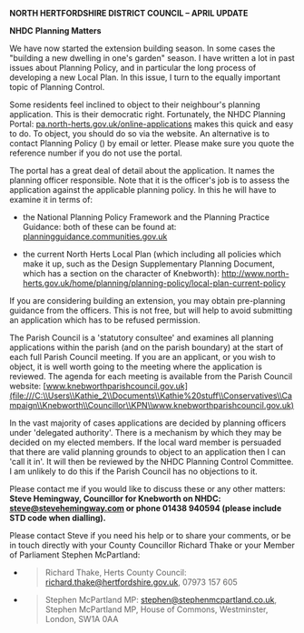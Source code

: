 **NORTH HERTFORDSHIRE DISTRICT COUNCIL – APRIL UPDATE**

**NHDC** **Planning Matters**

We have now started the extension building season. In some cases the
"building a new dwelling in one's garden" season. I have written a lot
in past issues about Planning Policy, and in particular the long process
of developing a new Local Plan. In this issue, I turn to the equally
important topic of Planning Control.

Some residents feel inclined to object to their neighbour's planning
application. This is their democratic right. Fortunately, the NHDC
Planning Portal:
[pa.north-herts.gov.uk/online-applications](http://pa.north-herts.gov.uk/online-applications)
makes this quick and easy to do. To object, you should do so via the
website. An alternative is to contact Planning Policy
([](mailto:planningpolicy@north-herts.gov.uk)) by email or letter.
Please make sure you quote the reference number if you do not use the
portal.

The portal has a great deal of detail about the application. It names
the planning officer responsible. Note that it is the officer's job is
to assess the application against the applicable planning policy. In
this he will have to examine it in terms of:

  - the National Planning Policy Framework and the Planning Practice
    Guidance: both of these can be found at:
    [planningguidance.communities.gov.uk](http://planningguidance.communities.gov.uk)

  - the current North Herts Local Plan (which including all policies
    which make it up, such as the Design Supplementary Planning
    Document, which has a section on the character of Knebworth):
    <http://www.north-herts.gov.uk/home/planning/planning-policy/local-plan-current-policy>

If you are considering building an extension, you may obtain
pre-planning guidance from the officers. This is not free, but will help
to avoid submitting an application which has to be refused permission.

The Parish Council is a 'statutory consultee' and examines all planning
applications within the parish (and on the parish boundary) at the start
of each full Parish Council meeting. If you are an applicant, or you
wish to object, it is well worth going to the meeting where the
application is reviewed. The agenda for each meeting is available from
the Parish Council website:
[www.knebworthparishcouncil.gov.uk](file:///C:\\Users\\Kathie_2\\Documents\\Kathie%20stuff\\Conservatives\\Campaign\\Knebworth\\Councillor\\KPN\\www.knebworthparishcouncil.gov.uk)

In the vast majority of cases applications are decided by planning
officers under 'delegated authority'. There is a mechanism by which they
may be decided on my elected members. If the local ward member is
persuaded that there are valid planning grounds to object to an
application then I can 'call it in'. It will then be reviewed by the
NHDC Planning Control Committee. I am unlikely to do this if the Parish
Council has no objections to it.

Please contact me if you would like to discuss these or any other
matters: **Steve Hemingway, Councillor for Knebworth on NHDC:
steve@stevehemingway.com or phone 01438 940594 (please include STD code
when dialling).**

Please contact Steve if you need his help or to share your comments, or
be in touch directly with your County Councillor Richard Thake or your
Member of Parliament Stephen McPartland:

  - > Richard Thake, Herts County Council:
    > richard.thake@hertfordshire.gov.uk, 07973 157 605

  - > Stephen McPartland MP: stephen@stephenmcpartland.co.uk, Stephen
    > McPartland MP, House of Commons, Westminster, London, SW1A 0AA

